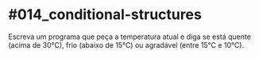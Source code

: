 # #014_conditional-structures

Escreva um programa que peça a temperatura atual e diga se está quente (acima de 30°C), frio (abaixo de 15°C) ou agradável (entre 15°C e 10°C).
